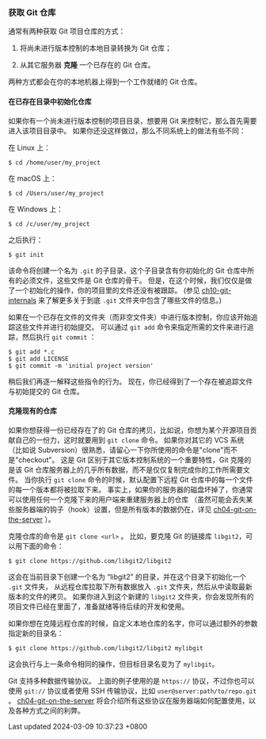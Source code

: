 ### 获取 Git 仓库

通常有两种获取 Git 项目仓库的方式：

1.  将尚未进行版本控制的本地目录转换为 Git 仓库；

2.  从其它服务器 **克隆** 一个已存在的 Git 仓库。

两种方式都会在你的本地机器上得到一个工作就绪的 Git 仓库。

#### 在已存在目录中初始化仓库

如果你有一个尚未进行版本控制的项目目录，想要用 Git
来控制它，那么首先需要进入该项目目录中。
如果你还没这样做过，那么不同系统上的做法有些不同：

在 Linux 上：

```shell
$ cd /home/user/my_project
```

在 macOS 上：

```shell
$ cd /Users/user/my_project
```

在 Windows 上：

```shell
$ cd /c/user/my_project
```

之后执行：

```shell
$ git init
```

该命令将创建一个名为 `.git` 的子目录，这个子目录含有你初始化的 Git
仓库中所有的必须文件，这些文件是 Git 仓库的骨干。
但是，在这个时候，我们仅仅是做了一个初始化的操作，你的项目里的文件还没有被跟踪。
(参见
[ch10-git-internals](ch10-git-internals.md#ch10-git-internals)
来了解更多关于到底 `.git` 文件夹中包含了哪些文件的信息。)

如果在一个已存在文件的文件夹（而非空文件夹）中进行版本控制，你应该开始追踪这些文件并进行初始提交。
可以通过 `git add` 命令来指定所需的文件来进行追踪，然后执行 `git commit`
：

```shell
$ git add *.c
$ git add LICENSE
$ git commit -m 'initial project version'
```

稍后我们再逐一解释这些指令的行为。
现在，你已经得到了一个存在被追踪文件与初始提交的 Git 仓库。

#### 克隆现有的仓库

如果你想获得一份已经存在了的 Git
仓库的拷贝，比如说，你想为某个开源项目贡献自己的一份力，这时就要用到
`git clone` 命令。 如果你对其它的 VCS 系统（比如说
Subversion）很熟悉，请留心一下你所使用的命令是"clone"而不是"checkout"。
这是 Git 区别于其它版本控制系统的一个重要特性，Git 克隆的是该 Git
仓库服务器上的几乎所有数据，而不是仅仅复制完成你的工作所需要文件。
当你执行 `git clone` 命令的时候，默认配置下远程 Git
仓库中的每一个文件的每一个版本都将被拉取下来。
事实上，如果你的服务器的磁盘坏掉了，你通常可以使用任何一个克隆下来的用户端来重建服务器上的仓库
（虽然可能会丢失某些服务器端的钩子（hook）设置，但是所有版本的数据仍在，详见
[ch04-git-on-the-server](ch04-git-on-the-server.md#getting_git_on_a_server)
）。

克隆仓库的命令是 `git clone <url>` 。 比如，要克隆 Git 的链接库
`libgit2`，可以用下面的命令：

```shell
$ git clone https://github.com/libgit2/libgit2
```

这会在当前目录下创建一个名为 “libgit2” 的目录，并在这个目录下初始化一个
`.git` 文件夹， 从远程仓库拉取下所有数据放入 `.git`
文件夹，然后从中读取最新版本的文件的拷贝。 如果你进入到这个新建的
`libgit2`
文件夹，你会发现所有的项目文件已经在里面了，准备就绪等待后续的开发和使用。

如果你想在克隆远程仓库的时候，自定义本地仓库的名字，你可以通过额外的参数指定新的目录名：

```shell
$ git clone https://github.com/libgit2/libgit2 mylibgit
```

这会执行与上一条命令相同的操作，但目标目录名变为了 `mylibgit`。

Git 支持多种数据传输协议。 上面的例子使用的是 `https://`
协议，不过你也可以使用 `git://` 协议或者使用 SSH 传输协议，比如
`user@server:path/to/repo.git` 。
[ch04-git-on-the-server](ch04-git-on-the-server.md#getting_git_on_a_server)
将会介绍所有这些协议在服务器端如何配置使用，以及各种方式之间的利弊。

Last updated 2024-03-09 10:37:23 +0800
